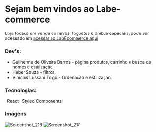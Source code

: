 # Sejam bem vindos ao Labe-commerce

Loja focada em venda de naves, foguetes e ônibus espaciais, pode ser acessado em [acessar ao LabEcommerce aqui](https://impolite-song.surge.sh/)

### Dev's:
 - Guilherme de Oliveira Barros - página produtos, carrinho e busca de nomes e estilização.
 - Heber Souza - filtros.
 - Vinícius Lussani Toigo - Ordenação e estilização.
### Tecnologias:
-React
-Styled Components


### Imagens
![Screenshot_216](https://user-images.githubusercontent.com/47544503/144770129-6855036c-2dc8-4d90-99a9-4067c931ebb1.png)
![Screenshot_217](https://user-images.githubusercontent.com/47544503/144770131-782b004c-d0fc-43cd-b8e9-d344e8408f20.png)
